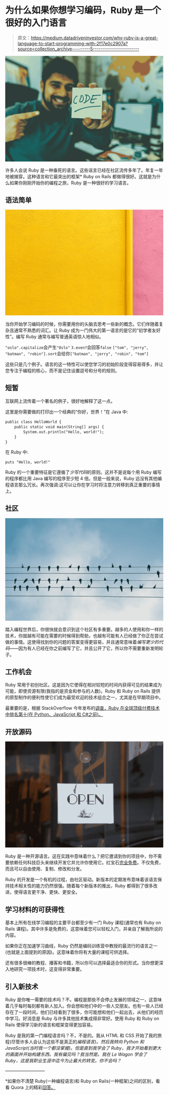 # 为什么如果你想学习编码，Ruby 是一个很好的入门语言

> 原文：<https://medium.datadriveninvestor.com/why-ruby-is-a-great-language-to-start-programming-with-2f17e0c2907a?source=collection_archive---------5----------------------->

![](img/d3bf26e8e5f345bfc67f921635629d3a.png)

许多人会说 Ruby 是一种垂死的语言。这些谣言已经在社区流传多年了。年复一年地被揭穿。这种语言和它最突出的框架* Ruby on Rails 都做得很好。这就是为什么如果你刚刚开始你的编程之旅，Ruby 是一种很好的学习语言。

## 语法简单

![](img/14a4471d796de5a58d6e8a10b048bed8.png)

当你开始学习编码的时候，你需要用你的头脑去思考一些新的概念。它们伴随着复杂且通常不熟悉的词汇。让 Ruby 成为一门伟大的第一语言的是它的“初学者友好性”。编写 Ruby 通常与编写普通英语惊人地相似。

`"oslo".capitalize`会产生`"Oslo"`
`3.even?`会回答`false`
`["tom", "jerry", "batman", "robin"].sort`会给你`["batman", "jerry", "robin", "tom"]`

这些只是几个例子。语言的这一特性可以使您学习的初始阶段变得容易得多，并让您专注于编程的核心，而不是记住设置逗号和分号的规则。

## 短暂

互联网上流传着一个著名的例子，很好地解释了这一点。

这里是你需要做的打印出一个经典的“你好，世界！”在 Java 中:

```
public class HelloWorld {
    public static void main(String[] args) {
        System.out.println("Hello, world!");
    }
}
```

在 Ruby 中:

```
puts "Hello, world!"
```

Ruby 的一个重要特征是它遵循了*少写代码*的原则。这并不是说每个用 Ruby 编写的程序都比用 Java 编写的程序至少短 4 倍。但是一般来说，Ruby 远没有其他编程语言那么冗长。再次强调:这可以让你在学习时将注意力转移到真正重要的事情上。

## 社区

![](img/9fb91865b499b70544de082190361207.png)

踏入编程世界后，你很快就会意识到这个社区有多重要。越多的人使用和你一样的技术，你就越有可能在需要的时候得到帮助，也越有可能有人已经做了你正在尝试做的事情。这使得找到你的问题的答案变得更容易，并且通常意味着*编写更少的代码*——因为有人已经在你之前编写了它，并且公开了它，所以你不需要重新发明轮子。

## 工作机会

Ruby 常用于初创社区。这是因为它使得在相对较短的时间内获得可见的结果成为可能，即使资源有限(我指的是资金和参与的人数)。Ruby 和 Ruby on Rails 提供的原型制作的便利性使它们成为最受欢迎的技术组合之一，尤其是在早期项目中。

最重要的是，根据 StackOverflow 今年发布的[调查，Ruby 在全球顶级付费技术中排名第十(在 Python、JavaScript 和 C#之前)。](https://insights.stackoverflow.com/survey/2018/#top-paying-technologies)

## 开放源码

![](img/fec2229b9cfe9040a65a9b471ee053be.png)

Ruby 是一种开源语言。这在实践中意味着什么？把它邀请到你的项目中，你不需要依赖任何科技巨头来继续开发它并允许你使用它。红宝石[完全免费](https://www.ruby-lang.org/en/about/license.txt)。不仅免费，而且可以自由使用、复制、修改和分发。

Ruby 的开发是一个有机的过程，由社区驱动。新版本的定期发布意味着该语言保持技术相关性的能力仍然很强。随着每个新版本的推出，Ruby 都得到了很多改进，使得语言更干净、更快、更安全。

## 学习材料的可获得性

基本上所有在线学习编程的主要平台都至少有一门 Ruby 课程(通常也有 Ruby on Rails 课程)。其中许多是免费的，这意味着您可以轻松入门，并亲自了解我所说的内容。

如果你正在加速学习曲线，Ruby 仍然是编码训练营中教授的最流行的语言之一(也就是上面提到的原因)。这意味着你将有大量的课程可供选择。

还有很多很棒的教程、播客和书籍，所以你可以选择最适合你的形式。当你想更深入地研究一项技术时，这变得非常重要。

## 引入新技术

Ruby 是你唯一需要的技术吗？不。编程是那些不会停止发展的领域之一，这意味着几乎每时每刻都有新人加入。你会想和他们中的一些人交朋友。也有一些人已经存在了一段时间，他们已经看到了很多，你可能想和他们一起出去，从他们的经历中学习。好消息是 Ruby 与许多其他技术集成得非常好。使用 Ruby 和 Ruby on Rails 使得学习新的语言和框架变得更加容易。

Ruby 是我的第一门编程语言吗？不，不是的。我从 HTML 和 CSS 开始了我的旅程(尽管许多人会认为这些不是真正的*编程语言)。然后我转向 Python 和 JavaScript(当时我一个都没掌握)。但是直到我学会了 Ruby，我才开始看到更大的画面并开始构建东西。我有偏见吗？我当然是。我在 Le Wagon 学会了 Ruby，这是我职业生涯中迄今为止最大的转变。你不会吗？*

—————————

*如果你不清楚 Ruby(一种编程语言)和 Ruby on Rails(一种框架)之间的区别，看看 Quora 上的精彩[回答。](https://www.quora.com/What-is-the-difference-between-a-programming-language-and-a-framework)